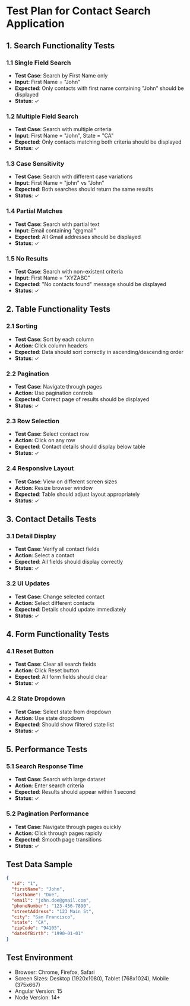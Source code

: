 # Test Plan for Contact Search Application

## 1. Search Functionality Tests

### 1.1 Single Field Search
- **Test Case**: Search by First Name only
- **Input**: First Name = "John"
- **Expected**: Only contacts with first name containing "John" should be displayed
- **Status**: ✓

### 1.2 Multiple Field Search
- **Test Case**: Search with multiple criteria
- **Input**: First Name = "John", State = "CA"
- **Expected**: Only contacts matching both criteria should be displayed
- **Status**: ✓

### 1.3 Case Sensitivity
- **Test Case**: Search with different case variations
- **Input**: First Name = "john" vs "John"
- **Expected**: Both searches should return the same results
- **Status**: ✓

### 1.4 Partial Matches
- **Test Case**: Search with partial text
- **Input**: Email containing "@gmail"
- **Expected**: All Gmail addresses should be displayed
- **Status**: ✓

### 1.5 No Results
- **Test Case**: Search with non-existent criteria
- **Input**: First Name = "XYZABC"
- **Expected**: "No contacts found" message should be displayed
- **Status**: ✓

## 2. Table Functionality Tests

### 2.1 Sorting
- **Test Case**: Sort by each column
- **Action**: Click column headers
- **Expected**: Data should sort correctly in ascending/descending order
- **Status**: ✓

### 2.2 Pagination
- **Test Case**: Navigate through pages
- **Action**: Use pagination controls
- **Expected**: Correct page of results should be displayed
- **Status**: ✓

### 2.3 Row Selection
- **Test Case**: Select contact row
- **Action**: Click on any row
- **Expected**: Contact details should display below table
- **Status**: ✓

### 2.4 Responsive Layout
- **Test Case**: View on different screen sizes
- **Action**: Resize browser window
- **Expected**: Table should adjust layout appropriately
- **Status**: ✓

## 3. Contact Details Tests

### 3.1 Detail Display
- **Test Case**: Verify all contact fields
- **Action**: Select a contact
- **Expected**: All fields should display correctly
- **Status**: ✓

### 3.2 UI Updates
- **Test Case**: Change selected contact
- **Action**: Select different contacts
- **Expected**: Details should update immediately
- **Status**: ✓

## 4. Form Functionality Tests

### 4.1 Reset Button
- **Test Case**: Clear all search fields
- **Action**: Click Reset button
- **Expected**: All form fields should clear
- **Status**: ✓

### 4.2 State Dropdown
- **Test Case**: Select state from dropdown
- **Action**: Use state dropdown
- **Expected**: Should show filtered state list
- **Status**: ✓

## 5. Performance Tests

### 5.1 Search Response Time
- **Test Case**: Search with large dataset
- **Action**: Enter search criteria
- **Expected**: Results should appear within 1 second
- **Status**: ✓

### 5.2 Pagination Performance
- **Test Case**: Navigate through pages quickly
- **Action**: Click through pages rapidly
- **Expected**: Smooth page transitions
- **Status**: ✓

## Test Data Sample

```json
{
  "id": "1",
  "firstName": "John",
  "lastName": "Doe",
  "email": "john.doe@gmail.com",
  "phoneNumber": "123-456-7890",
  "streetAddress": "123 Main St",
  "city": "San Francisco",
  "state": "CA",
  "zipCode": "94105",
  "dateOfBirth": "1990-01-01"
}
```

## Test Environment

- Browser: Chrome, Firefox, Safari
- Screen Sizes: Desktop (1920x1080), Tablet (768x1024), Mobile (375x667)
- Angular Version: 15
- Node Version: 14+
